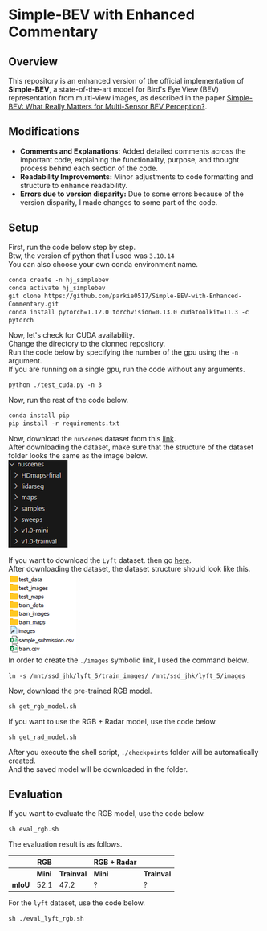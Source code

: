# Simple-BEV with Enhanced Commentary

## Overview

This repository is an enhanced version of the official implementation of **Simple-BEV**, a state-of-the-art model for Bird's Eye View (BEV) representation from multi-view images, as described in the paper [Simple-BEV: What Really Matters for Multi-Sensor BEV Perception?](https://arxiv.org/abs/2206.07959).


## Modifications

- **Comments and Explanations:** Added detailed comments across the important code, explaining the functionality, purpose, and thought process behind each section of the code.
- **Readability Improvements:** Minor adjustments to code formatting and structure to enhance readability.
- **Errors due to version disparity:** Due to some errors because of the version disparity, I made changes to some part of the code.

## Setup
First, run the code below step by step.  
Btw, the version of python that I used was `3.10.14`  
You can also choose your own conda environment name.  
```
conda create -n hj_simplebev
conda activate hj_simplebev
git clone https://github.com/parkie0517/Simple-BEV-with-Enhanced-Commentary.git
conda install pytorch=1.12.0 torchvision=0.13.0 cudatoolkit=11.3 -c pytorch
```
Now, let's check for CUDA availability.  
Change the directory to the clonned repository.  
Run the code below by specifying the number of the gpu using the `-n` argument.  
If you are running on a single gpu, run the code without any arguments.  
```
python ./test_cuda.py -n 3
```
Now, run the rest of the code below.  
```
conda install pip
pip install -r requirements.txt
```
Now, download the `nuScenes` dataset from this [link](https://www.nuscenes.org/download).  
After downloading the dataset, make sure that the structure of the dataset folder looks the same as the image below.    
![alt text](./images_for_readme/dataset_structure.png)  

If you want to download the `Lyft` dataset. then go [here](https://www.kaggle.com/competitions/3d-object-detection-for-autonomous-vehicles/data).  
After downloading the dataset, the dataset structure should look like this.  
![alt text](./images_for_readme/lyft_dataset_structure.png)  
In order to create the `./images` symbolic link, I used the command below.  
```
ln -s /mnt/ssd_jhk/lyft_5/train_images/ /mnt/ssd_jhk/lyft_5/images
```

Now, download the pre-trained RGB model.  
```
sh get_rgb_model.sh
```
If you want to use the RGB + Radar model, use the code below.  
```
sh get_rad_model.sh
```
After you execute the shell script, `./checkpoints` folder will be automatically created.  
And the saved model will be downloaded in the folder.  


## Evaluation
If you want to evaluate the RGB model, use the code below.  
```
sh eval_rgb.sh
```

The evaluation result is as follows.

|        | RGB         |          | RGB + Radar   |          |
|--------|-------------|----------|---------------|----------|
|        | **Mini**    | **Trainval** | **Mini**  | **Trainval** |
| **mIoU**   | 52.1        | 47.2     | ?             | ?        |


For the `lyft` dataset, use the code below.
```
sh ./eval_lyft_rgb.sh
```
